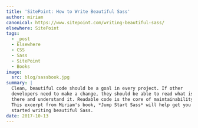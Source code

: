 ```yaml
---
title: 'SitePoint: How to Write Beautiful Sass'
author: miriam
canonical: https://www.sitepoint.com/writing-beautiful-sass/
elsewhere: SitePoint
tags:
  - _post
  - Elsewhere
  - CSS
  - Sass
  - SitePoint
  - Books
image:
  src: blog/sassbook.jpg
summary: |
  Clean, beautiful code should be a goal in every project. If other
  developers need to make a change, they should be able to read what is
  there and understand it. Readable code is the core of maintainability.
  This excerpt from Miriam's book, *Jump Start Sass* will help get you
  started writing beautiful Sass.
date: 2017-10-13
---
```




